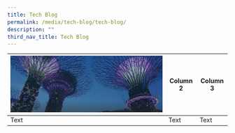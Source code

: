 ```yaml
---
title: Tech Blog
permalink: /media/tech-blog/tech-blog/
description: ""
third_nav_title: Tech Blog
---
```



| ![](/images/hero-banner.png) | Column 2 | Column 3 |
| -------- | -------- | -------- |
| Text     | Text     | Text     |

